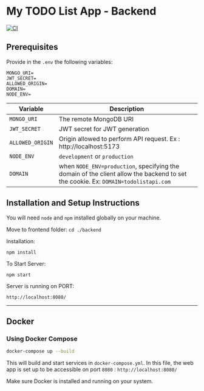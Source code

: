 # My TODO List App - Backend

[![CI](https://github.com/lrasata/todo-list-app/actions/workflows/backend-ci.yml/badge.svg)](https://github.com/lrasata/todo-list-app/actions/workflows/backend-ci.yml)

## Prerequisites
Provide in the `.env` the following variables:

```
MONGO_URI=
JWT_SECRET=
ALLOWED_ORIGIN=
DOMAIN=
NODE_ENV=
```

| Variable         | Description                                                                                                                       |
|------------------|-----------------------------------------------------------------------------------------------------------------------------------|
| `MONGO_URI`      | The remote MongoDB URI                                                                                                            |
| `JWT_SECRET`     | JWT secret for JWT generation                                                                                                     |
| `ALLOWED_ORIGIN` | Origin allowed to perform API request. Ex : http://localhost:5173                                                                 |
| `NODE_ENV`       | `development` or `production`                                                                                                     |
| `DOMAIN`         | when `NODE_ENV=production`, specifying the domain of the client allow the backend to set the cookie. Ex: `DOMAIN=todolistapi.com` |


## Installation and Setup Instructions

You will need `node` and `npm` installed globally on your machine.

Move to frontend folder:
`cd ./backend`

Installation:

`npm install`


To Start Server:

`npm start`

Server is running on PORT:

`http://localhost:8080/`

---

## Docker

### Using Docker Compose

```bash
docker-compose up --build
```

This will build and start services in `docker-compose.yml`. In this file, the web app is set up to be accessible on port `8080` : `http://localhost:8080/`

Make sure Docker is installed and running on your system.
